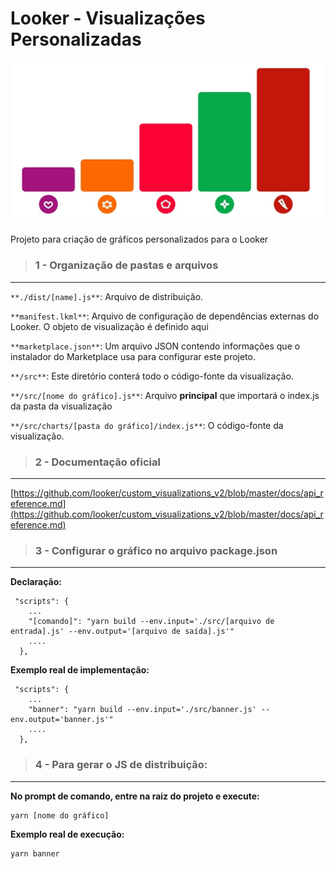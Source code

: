 # Looker - Visualizações Personalizadas

![](docs/graphic.jpg)

Projeto para criação de gráficos personalizados para o Looker

> ### **1 - Organização de pastas e arquivos**

---

`**./dist/[name].js**`: Arquivo de distribuição.

`**manifest.lkml**`: Arquivo de configuração de dependências externas do Looker. O objeto de visualização é definido aqui

`**marketplace.json**`: Um arquivo JSON contendo informações que o instalador do Marketplace usa para configurar este projeto.

`**/src**`: Este diretório conterá todo o código-fonte da visualização.

`**/src/[nome do gráfico].js**`: Arquivo **principal** que importará o index.js da pasta da visualização

`**/src/charts/[pasta do gráfico]/index.js**`: O código-fonte da visualização.

> ### **2 - Documentação oficial**

---

[https://github.com/looker/custom_visualizations_v2/blob/master/docs/api_reference.md](https://github.com/looker/custom_visualizations_v2/blob/master/docs/api_reference.md)

> ### **3 - Configurar o gráfico no arquivo package.json**

---

**Declaração:**

```
 "scripts": {
    ...
    "[comando]": "yarn build --env.input='./src/[arquivo de entrada].js' --env.output='[arquivo de saída].js'"
    ....
  },
```

**Exemplo real de implementação:**

```
 "scripts": {
    ...
    "banner": "yarn build --env.input='./src/banner.js' --env.output='banner.js'"
    ....
  },
```

> ### **4 - Para gerar o JS de distribuição:**

---

**No prompt de comando, entre na raiz do projeto e execute:**

```
yarn [nome do gráfico]
```

**Exemplo real de execução:**

```
yarn banner
```
